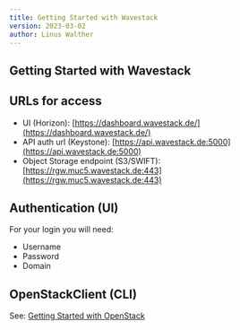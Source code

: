 ```yaml
---
title: Getting Started with Wavestack
version: 2023-03-02
author: Linus Walther
---
```


## Getting Started with Wavestack

## URLs for access

- UI (Horizon): [https://dashboard.wavestack.de/](https://dashboard.wavestack.de/)
- API auth url (Keystone): [https://api.wavestack.de:5000](https://api.wavestack.de:5000)
- Object Storage endpoint (S3/SWIFT): [https://rgw.muc5.wavestack.de:443](https://rgw.muc5.wavestack.de:443)

## Authentication (UI)

For your login you will need:

- Username
- Password
- Domain

## OpenStackClient (CLI)

See: [Getting Started with OpenStack](./getting-started-openstack.md)
